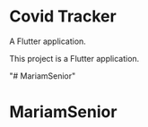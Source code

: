 # Covid Tracker

A Flutter application.

This project is a Flutter application.

"# MariamSenior" 

# MariamSenior
